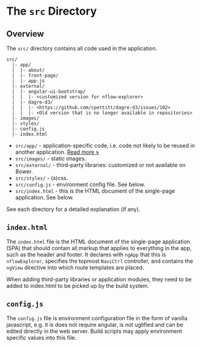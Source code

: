 # The `src` Directory

## Overview

The `src/` directory contains all code used in the application.

```
src/
  |- app/
  |  |- about/
  |  |- front-page/
  |  |- app.js
  |- external/
  |  |- angular-ui-bootstrap/
  |  |  |- <customized version for nflow-explorer>
  |  |- dagre-d3/
  |  |  |- <https://github.com/cpettitt/dagre-d3/issues/102>
  |  |  |- <Old version that is no longer available in repositories>
  |- images/
  |- styles/
  |- config.js
  |- index.html
```

- `src/app/` - application-specific code, i.e. code not likely to be reused in another application. [Read more &raquo;](app/README.md)
- `src/images/` - static images.
- `src/external/` - third-party libraries: customized or not available on Bower.
- `src/styles/` - (s)css.
- `src/config.js` - environment config file. See below.
- `src/index.html` - this is the HTML document of the single-page application. See below.

See each directory for a detailed explanation (if any).

## `index.html`

The `index.html` file is the HTML document of the single-page application (SPA)
that should contain all markup that applies to everything in the app, such as
the header and footer. It declares with `ngApp` that this is `nflowExplorer`,
specifies the topmost `NaviCtrl` controller, and contains the `ngView` directive
into which route templates are placed.

When adding third-party libraries or application modules, they need to be added to index.html to be picked up by the build system.

## `config.js`

The `config.js` file is environment configuration file in the form of vanilla javascript,
e.g. it is does not require angular, is not uglified and can be edited directly in the web server.
Build scripts may apply environment specific values into this file.
